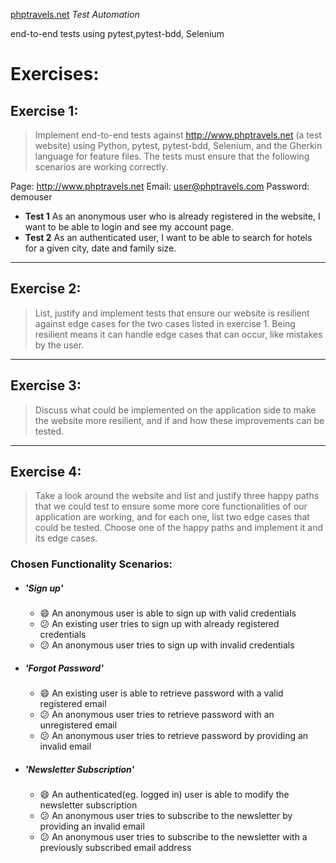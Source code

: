 [phptravels.net](http://www.phptravels.net) _Test Automation_


end-to-end tests using pytest,pytest-bdd, Selenium


# Exercises: 

> 
##  Exercise 1:


> Implement end-to-end tests against http://www.phptravels.net (a test website) using Python, pytest, pytest-bdd, Selenium, and the Gherkin language for feature files.
The tests must ensure that the following scenarios are working correctly.

Page: http://www.phptravels.net Email: user@phptravels.com Password: demouser
- **Test 1** As an anonymous user who is already registered in the website, I want to be able to login and see my account page. 
- **Test 2** As an authenticated user, I want to be able to search for hotels for a given city, date and family size.

---


## Exercise 2:

> List, justify and implement tests that ensure our website is resilient against edge cases for the two cases listed in exercise 1. Being resilient means it can handle edge cases that can occur, like mistakes by the user.

---

## Exercise 3:

> Discuss what could be implemented on the application side to make the website more resilient, and if and how these improvements can be tested.

---

## Exercise 4:

> Take a look around the website and list and justify three happy paths that we could test to ensure some more core functionalities of our application are working, and for each one, list two edge cases that could be tested. Choose one of the happy paths and implement it and its edge cases.

### Chosen Functionality Scenarios:
- ##### 'Sign up'
    
    - :smile: An anonymous user is able to sign up with valid credentials
    - :confused: An existing user tries to sign up with already registered credentials
    - :confused: An anonymous user tries to sign up with invalid credentials

- ##### 'Forgot Password'

    - :smile: An existing user is able to retrieve password with a valid registered email
    - :confused: An anonymous user tries to retrieve password with an unregistered email
    - :confused: An anonymous user tries to retrieve password by providing an invalid email 

- ##### 'Newsletter Subscription'

    - :smile: An authenticated(eg. logged in) user is able to modify the newsletter subscription
    - :confused: An anonymous user tries to subscribe to the newsletter by providing an invalid email 
    - :confused: An anonymous user tries to subscribe to the newsletter with a previously subscribed email address

